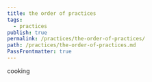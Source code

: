 ```yaml
---
title: the order of practices
tags:
  - practices
publish: true
permalink: /practices/the-order-of-practices/
path: /practices/the-order-of-practices.md
PassFrontmatter: true
---
```

cooking